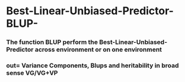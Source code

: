 # Best-Linear-Unbiased-Predictor-BLUP-

### The function BLUP perform the Best-Linear-Unbiased-Predictor across environment or on  one environment
### out= Variance Components, Blups and heritability in broad sense VG/VG+VP

